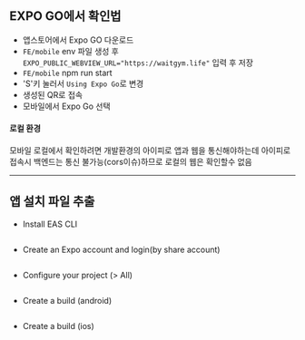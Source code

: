## EXPO GO에서 확인법

- 앱스토어에서 Expo GO 다운로드
- `FE/mobile` env 파일 생성 후 `EXPO_PUBLIC_WEBVIEW_URL="https://waitgym.life"` 입력 후 저장
- `FE/mobile` npm run start
- 'S'키 눌러서 `Using Expo Go`로 변경
- 생성된 QR로 접속
- 모바일에서 Expo Go 선택

#### 로컬 환경

모바일 로컬에서 확인하려면 개발환경의 아이피로 앱과 웹을 통신해야하는데 아이피로 접속시 백엔드는 통신 불가능(cors이슈)하므로 로컬의 웹은 확인할수 없음

---

## 앱 설치 파일 추출

- Install EAS CLI

```npm install eas-cli

```

- Create an Expo account and login(by share account)

```eas login

```

- Configure your project (> All)

```eas build:configure

```

- Create a build (android)

```eas build --platform android

```

- Create a build (ios)

```eas build --platform ios

```
